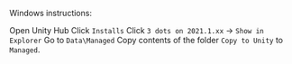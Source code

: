 Windows instructions:

Open Unity Hub
Click `Installs`
Click `3 dots on 2021.1.xx` -> `Show in Explorer`
Go to `Data\Managed`
Copy contents of the folder `Copy to Unity` to `Managed`.